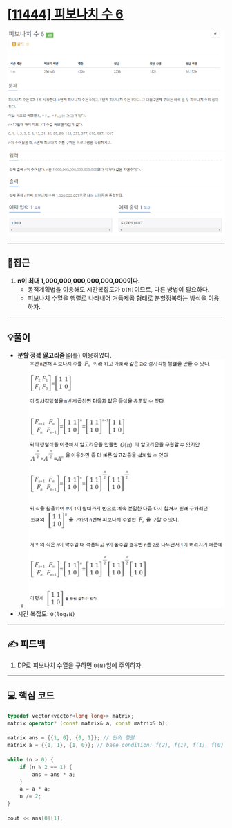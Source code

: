 # [[11444] 피보나치 수 6](https://www.acmicpc.net/problem/11444)

![](imgs/1.PNG)
![](imgs/2.PNG)
___
## 🤔접근
1. <b>n이 최대 1,000,000,000,000,000,000이다.</b>
	- 동적계획법을 이용해도 시간복잡도가 `O(N)`이므로, 다른 방법이 필요하다.
	- 피보나치 수열을 행렬로 나타내어 거듭제곱 형태로 분할정복하는 방식을 이용하자.
___
## 💡풀이
- <b>분할 정복 알고리즘</b>을(를) 이용하였다.
	- ![](imgs/3.PNG)
- 시간 복잡도: `O(log₂N)`
___
## ✍ 피드백
1. DP로 피보나치 수열을 구하면 `O(N)`임에 주의하자.
___
## 💻 핵심 코드
```c++
typedef vector<vector<long long>> matrix;
matrix operator* (const matrix& a, const matrix& b);

matrix ans = {{1, 0}, {0, 1}}; // 단위 행렬
matrix a = {{1, 1}, {1, 0}}; // base condition: f(2), f(1), f(1), f(0)

while (n > 0) {
	if (n % 2 == 1) {
		ans = ans * a;
	}
	a = a * a;
	n /= 2;
}

cout << ans[0][1];
```